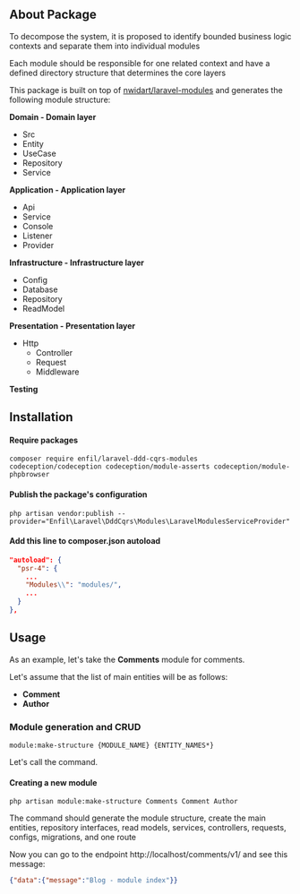 ## About Package
To decompose the system, it is proposed to identify bounded business logic contexts and separate them into individual modules

Each module should be responsible for one related context and have a defined directory structure that determines the core layers

This package is built on top of [nwidart/laravel-modules](https://github.com/nWidart/laravel-modules) and generates the following module structure:

**Domain - Domain layer**

* Src
* Entity
* UseCase
* Repository
* Service

**Application - Application layer**

* Api
* Service
* Console
* Listener
* Provider

**Infrastructure - Infrastructure layer**

* Config
* Database
* Repository
* ReadModel

**Presentation - Presentation layer**

* Http
  * Controller
  * Request
  * Middleware

**Testing**

## Installation

#### Require packages
```shell
composer require enfil/laravel-ddd-cqrs-modules codeception/codeception codeception/module-asserts codeception/module-phpbrowser
```
#### Publish the package's configuration

```shell
php artisan vendor:publish --provider="Enfil\Laravel\DddCqrs\Modules\LaravelModulesServiceProvider"
```

#### Add this line to composer.json autoload
```json
"autoload": {
  "psr-4": {
    ...
    "Modules\\": "modules/",
    ...
  }
},
```

## Usage

As an example, let's take the **Comments** module for comments.

Let's assume that the list of main entities will be as follows:

* **Comment**
* **Author**

### Module generation and CRUD
```shell
module:make-structure {MODULE_NAME} {ENTITY_NAMES*}
```

Let's call the command.

#### Creating a new module
```shell
php artisan module:make-structure Comments Comment Author
```
The command should generate the module structure, create the main entities, repository interfaces, read models, services, controllers, requests, configs, migrations, and one route

Now you can go to the endpoint http://localhost/comments/v1/ and see this message:

```json
{"data":{"message":"Blog - module index"}}
```
